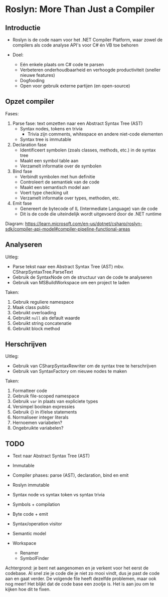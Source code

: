 # Roslyn: More Than Just a Compiler

## Introductie

- Roslyn is de code naam voor het .NET Compiler Platform, waar zowel de compilers als code analyse API's voor C# én VB toe behoren
- Doel:

  - Eén enkele plaats om C# code te parsen
  - Verbeteren onderhoudbaarheid en verhoogde productiviteit (sneller nieuwe features)
  - Dogfooding
  - Open voor gebruik externe partijen (en open-source)

## Opzet compiler

Fases:

1. Parse fase: text omzetten naar een Abstract Syntax Tree (AST)
   - Syntax nodes, tokens en trivia
     - Trivia zijn comments, whitespace en andere niet-code elementen
   - Syntax tree is immutable
2. Declaration fase
   - Identificeert symbolen (zoals classes, methods, etc.) in de syntax tree
   - Maakt een symbol table aan
   - Verzamelt informatie over de symbolen
3. Bind fase
   - Verbindt symbolen met hun definitie
   - Controleert de semantiek van de code
   - Maakt een semantisch model aan
   - Voert type checking uit
   - Verzamelt informatie over types, methoden, etc.
4. Emit fase
   - Genereert de bytecode of IL (Intermediate Language) van de code
   - Dit is de code die uiteindelijk wordt uitgevoerd door de .NET runtime

Diagram: https://learn.microsoft.com/en-us/dotnet/csharp/roslyn-sdk/compiler-api-model#compiler-pipeline-functional-areas

## Analyseren

Uitleg:

- Parse tekst naar een Abstract Syntax Tree (AST) mbv. CSharpSyntaxTree.ParseText
- Gebruik de SyntaxNode om de structuur van de code te analyseren
- Gebruik van MSBuildWorkspace om een project te laden

Taken:

1. Gebruik reguliere namespace
2. Maak class public
3. Gebruikt overloading
4. Gebruikt `null` als default waarde
5. Gebruikt string concatenatie
6. Gebruikt block method

## Herschrijven

Uitleg:

- Gebruik van CSharpSyntaxRewriter om de syntax tree te herschrijven
- Gebruik van SyntaxFactory om nieuwe nodes te maken

Taken:

1. Formatteer code
2. Gebruik file-scoped namespace
3. Gebruik `var` in plaats van expliciete types
4. Versimpel boolean expressies
5. Gebruik {} in if/else statements
6. Normaliseer integer literals
7. Hernoemen variabelen?
8. Ongebruikte variabelen?

## TODO

- Text naar Abstract Syntax Tree (AST)
- Immutable

- Compiler phases: parse (AST), declaration, bind en emit
- Roslyn immutable
- Syntax node vs syntax token vs syntax trivia
- Symbols + compilation
- Byte code + emit
- Syntax/operation visitor
- Semantic model
- Workspace
  - Renamer
  - SymbolFinder

Achtergrond: je bent net aangenomen en je verkent voor het eerst de codebase. Al snel zie je code die je niet zo mooi vindt, dus je past de code aan en gaat verder. De volgende file heeft dezelfde problemen, maar ook nog meer! Het blijkt dat de code base een zootje is. Het is aan jou om te kijken hoe dit te fixen.
